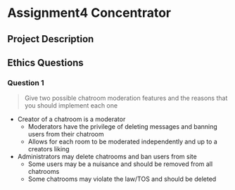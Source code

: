 # Assignment4 Concentrator

## Project Description
<!-- you can include known bugs, design decisions, external references used... -->

## Ethics Questions

### Question 1

> Give two possible chatroom moderation features and the reasons that you should implement each one

<!-- Put your answer to question 1 here -->
* Creator of a chatroom is a moderator
	* Moderators have the privilege of deleting messages and banning users from their chatroom
	* Allows for each room to be moderated independently and up to a creators liking
* Administrators may delete chatrooms and ban users from site
	* Some users may be a nuisance and should be removed from all chatrooms
	* Some chatrooms may violate the law/TOS and should be deleted